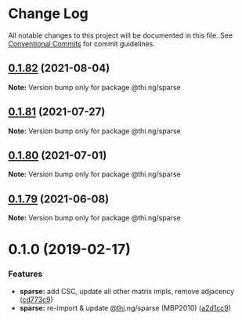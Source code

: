 # Change Log

All notable changes to this project will be documented in this file.
See [Conventional Commits](https://conventionalcommits.org) for commit guidelines.

## [0.1.82](https://github.com/thi-ng/umbrella/compare/@thi.ng/sparse@0.1.81...@thi.ng/sparse@0.1.82) (2021-08-04)

**Note:** Version bump only for package @thi.ng/sparse





## [0.1.81](https://github.com/thi-ng/umbrella/compare/@thi.ng/sparse@0.1.80...@thi.ng/sparse@0.1.81) (2021-07-27)

**Note:** Version bump only for package @thi.ng/sparse





## [0.1.80](https://github.com/thi-ng/umbrella/compare/@thi.ng/sparse@0.1.79...@thi.ng/sparse@0.1.80) (2021-07-01)

**Note:** Version bump only for package @thi.ng/sparse





## [0.1.79](https://github.com/thi-ng/umbrella/compare/@thi.ng/sparse@0.1.78...@thi.ng/sparse@0.1.79) (2021-06-08)

**Note:** Version bump only for package @thi.ng/sparse





# 0.1.0 (2019-02-17)

### Features

* **sparse:** add CSC, update all other matrix impls, remove adjacency ([cd773c9](https://github.com/thi-ng/umbrella/commit/cd773c9))
* **sparse:** re-import & update [@thi](https://github.com/thi).ng/sparse (MBP2010) ([a2d1cc9](https://github.com/thi-ng/umbrella/commit/a2d1cc9))
